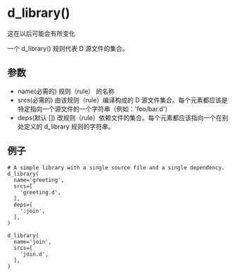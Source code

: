 # d_library()
这在以后可能会有所变化

一个 d_library() 规则代表 D 源文件的集合。

## 参数
+ name(必需的) 规则（rule） 的名称
+ srcs(必需的) 由该规则（rule）编译构成的 D 源文件集合。每个元素都应该是特定指向一个源文件的一个字符串（例如：'foo/bar.d'）
+ deps(默认 []) 改规则（rule）依赖文件的集合。每个元素都应该指向一个在别处定义的 d_library 规则的字符串。

##  例子

```
# A simple library with a single source file and a single dependency.
d_library(
  name='greeting',
  srcs=[
    'greeting.d',
  ],
  deps=[
    ':join',
  ],
)

d_library(
  name='join',
  srcs=[
    'join.d',
  ],
)
```